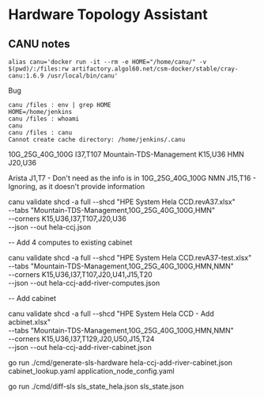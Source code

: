 # Hardware Topology Assistant


## CANU notes
```
alias canu='docker run -it --rm -e HOME="/home/canu/" -v $(pwd)/:/files:rw artifactory.algol60.net/csm-docker/stable/cray-canu:1.6.9 /usr/local/bin/canu'
```

Bug
```
canu /files : env | grep HOME
HOME=/home/jenkins
canu /files : whoami
canu
canu /files : canu
Cannot create cache directory: /home/jenkins/.canu
```

10G_25G_40G_100G I37,T107
Mountain-TDS-Management K15,U36
HMN J20,U36

Arista J1,T7 - Don't need as the info is in 10G_25G_40G_100G
NMN J15,T16 - Ignoring, as it doesn't provide information

canu validate shcd -a full --shcd "HPE System Hela CCD.revA37.xlsx" \
    --tabs "Mountain-TDS-Management,10G_25G_40G_100G,HMN" \
    --corners K15,U36,I37,T107,J20,U36 \
    --json --out hela-ccj.json

-- Add 4 computes to existing cabinet

canu validate shcd -a full --shcd "HPE System Hela CCD.revA37-test.xlsx" \
    --tabs "Mountain-TDS-Management,10G_25G_40G_100G,HMN,NMN" \
    --corners K15,U36,I37,T107,J20,U41,J15,T20 \
    --json --out hela-ccj-add-river-computes.json


-- Add cabinet

canu validate shcd -a full --shcd "HPE System Hela CCD - Add acbinet.xlsx" \
    --tabs "Mountain-TDS-Management,10G_25G_40G_100G,HMN,NMN" \
    --corners K15,U36,I37,T129,J20,U50,J15,T24 \
    --json --out hela-ccj-add-river-cabinet.json

go run ./cmd/generate-sls-hardware hela-ccj-add-river-cabinet.json cabinet_lookup.yaml application_node_config.yaml

go run ./cmd/diff-sls sls_state_hela.json sls_state.json